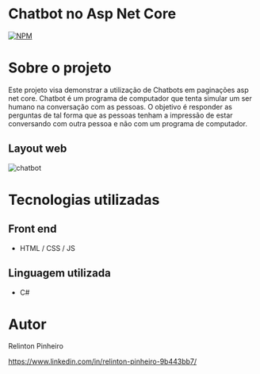 # Chatbot no Asp Net Core
[![NPM](https://img.shields.io/npm/l/react)](https://github.com/Relinton/AspNetCorePaginacaoDataTable/blob/main/LICENSE) 

# Sobre o projeto

Este projeto visa demonstrar a utilização de Chatbots em paginações asp net core.
Chatbot é um programa de computador que tenta simular um ser humano na conversação com as pessoas. O objetivo é responder as perguntas de tal forma que as pessoas tenham a impressão de estar conversando com outra pessoa e não com um programa de computador.

## Layout web
![chatbot](https://user-images.githubusercontent.com/32855779/174649101-51138c34-8ce6-4b49-bbc2-fa331e469285.png)

# Tecnologias utilizadas
## Front end
- HTML / CSS / JS

## Linguagem utilizada
- C#

# Autor
Relinton Pinheiro

https://www.linkedin.com/in/relinton-pinheiro-9b443bb7/
